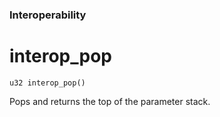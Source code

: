 ### Interoperability
# interop_pop

 `u32 interop_pop()`

 Pops and returns the top of the parameter stack.
